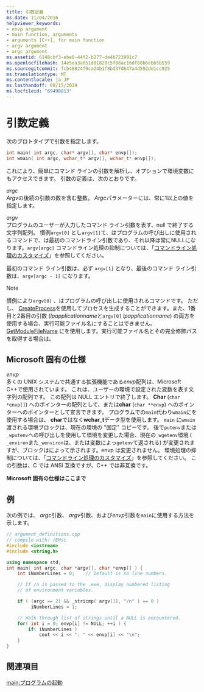 ```yaml
---
title: 引数定義
ms.date: 11/04/2016
helpviewer_keywords:
- envp argument
- main function, arguments
- arguments [C++], for main function
- argv argument
- argc argument
ms.assetid: 6148cbf3-ebe8-44f2-b277-de4b723991c7
ms.openlocfilehash: 14e5ea3a051d81828c5f88ac16df60b6ebb5b559
ms.sourcegitcommit: fcb48824f9ca24b1f8bd37d647a4d592de1cc925
ms.translationtype: MT
ms.contentlocale: ja-JP
ms.lasthandoff: 08/15/2019
ms.locfileid: "69498813"
---
```

# <a name="argument-definitions"></a>引数定義

次のプロトタイプで引数を指定します。

```cpp
int main( int argc, char* argv[], char* envp[]);
int wmain( int argc, wchar_t* argv[], wchar_t* envp[]);
```

これにより、簡単にコマンド ラインの引数を解析し、オプションで環境変数にもアクセスできます。 引数の定義は、次のとおりです。

*argc*<br/>
*Argv*の後続の引数の数を含む整数。 *Argc*パラメーターには、常に1以上の値を指定します。

*argv*<br/>
プログラムのユーザーが入力したコマンド ライン引数を表す、null で終了する文字列配列。 慣例`argv[0]` とし`argv[1]`て、はプログラムの呼び出しに使用されるコマンドで、は最初のコマンドライン引数であり、それ以降は常にNULLになります。`argv[argc]` コマンドライン処理の抑制については、「[コマンドライン処理のカスタマイズ](../cpp/customizing-cpp-command-line-processing.md)」を参照してください。

最初のコマンド ライン引数は、必ず `argv[1]` となり、最後のコマンド ライン引数は、`argv[argc - 1]` になります。

> [!NOTE]
> 慣例により`argv[0]` 、はプログラムの呼び出しに使用されるコマンドです。  ただし、 [CreateProcess](/windows/win32/api/libloaderapi/nf-libloaderapi-getmodulefilenamew)を使用してプロセスを生成することができます。また、1番目と2番目の引数 (*lpapplicationname*と`argv[0]` *lpapplicationname*) の両方を使用する場合、実行可能ファイル名にすることはできません。[GetModuleFileName](/windows/win32/api/libloaderapi/nf-libloaderapi-getmodulefilenamew) にを使用します。実行可能ファイル名とその完全修飾パスを取得する場合は。

## <a name="microsoft-specific"></a>Microsoft 固有の仕様

*envp*<br/>
多くの UNIX システムで共通する拡張機能である*envp*配列は、Microsoft C++で使用されています。 これは、ユーザーの環境で設定された変数を表す文字列の配列です。 この配列は NULL エントリで終了します。 **Char** (`char *envp[]`) へのポインターの配列として、または**char** (`char **envp`) へのポインターへのポインターとして宣言できます。 プログラムでの`main`代わり`wmain`にを使用する場合は、 **char**ではなく**wchar_t**データ型を使用します。 `main` に`wmain`渡される環境ブロックは、現在の環境の "固定" コピーです。 後で`putenv`または`_wputenv`への呼び出しを使用して環境を変更した場合、現在の`_wgetenv`環境 ( `_environ`また`_wenviron`は、または変数によっ`getenv`て返される) が変更されますが、ブロックはによって示されます。envp は変更されません。 環境処理の抑制については、「[コマンドライン処理のカスタマイズ](../cpp/customizing-cpp-command-line-processing.md)」を参照してください。 この引数は、C では ANSI 互換ですが、C++ では非互換です。

**Microsoft 固有の仕様はここまで**

## <a name="example"></a>例

次の例では、 *argc*引数、 *argv*引数、および*envp*引数を`main`に使用する方法を示します。

```cpp
// argument_definitions.cpp
// compile with: /EHsc
#include <iostream>
#include <string.h>

using namespace std;
int main( int argc, char *argv[], char *envp[] ) {
    int iNumberLines = 0;    // Default is no line numbers.

    // If /n is passed to the .exe, display numbered listing
    // of environment variables.

    if ( (argc == 2) && _stricmp( argv[1], "/n" ) == 0 )
         iNumberLines = 1;

    // Walk through list of strings until a NULL is encountered.
    for( int i = 0; envp[i] != NULL; ++i ) {
        if( iNumberLines )
            cout << i << ": " << envp[i] << "\n";
    }
}
```

## <a name="see-also"></a>関連項目

[main:プログラムの起動](../cpp/main-program-startup.md)